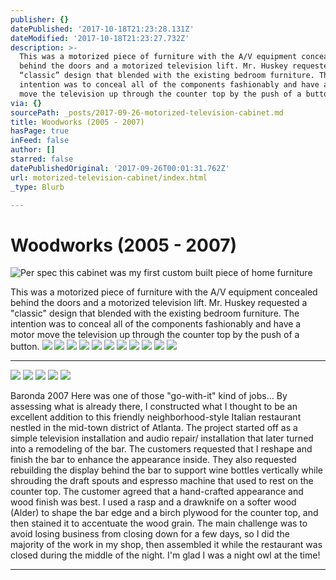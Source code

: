 ```yaml
---
publisher: {}
datePublished: '2017-10-18T21:23:28.131Z'
dateModified: '2017-10-18T21:23:27.732Z'
description: >-
  This was a motorized piece of furniture with the A/V equipment concealed
  behind the doors and a motorized television lift. Mr. Huskey requested a
  “classic” design that blended with the existing bedroom furniture. The
  intention was to conceal all of the components fashionably and have a motor
  move the television up through the counter top by the push of a button.
via: {}
sourcePath: _posts/2017-09-26-motorized-television-cabinet.md
title: Woodworks (2005 - 2007)
hasPage: true
inFeed: false
author: []
starred: false
datePublishedOriginal: '2017-09-26T00:01:31.762Z'
url: motorized-television-cabinet/index.html
_type: Blurb

---
```

# Woodworks (2005 - 2007)
![Per spec this cabinet was my first custom built piece of home furniture](https://the-grid-user-content.s3-us-west-2.amazonaws.com/3f5e96e6-7810-4f92-8dad-cf1dcb2262be.jpg)

This was a motorized piece of furniture with the A/V equipment concealed behind the doors and a motorized television lift. Mr. Huskey requested a "classic" design that blended with the existing bedroom furniture. The intention was to conceal all of the components fashionably and have a motor move the television up through the counter top by the push of a button.
![](https://the-grid-user-content.s3-us-west-2.amazonaws.com/b4c4b750-b75e-4f8e-b688-be82e578302f.jpg)
![](https://the-grid-user-content.s3-us-west-2.amazonaws.com/a756077e-573c-4a03-9f0a-d17ac0748ad2.jpg)
![](https://the-grid-user-content.s3-us-west-2.amazonaws.com/62ee39d3-4177-4566-9ba3-177aa9c7a11c.jpg)
![](https://the-grid-user-content.s3-us-west-2.amazonaws.com/1617bf86-3565-4260-8238-6bdfd31fa86f.jpg)
![](https://the-grid-user-content.s3-us-west-2.amazonaws.com/2d5dd153-87df-4c4d-9ceb-be88cb9f0a34.jpg)
![](https://the-grid-user-content.s3-us-west-2.amazonaws.com/77b4fc12-5532-465e-a147-0532fe987bfe.jpg)
![](https://the-grid-user-content.s3-us-west-2.amazonaws.com/cbddab8d-2d1d-480f-a556-ccec516055b7.jpg)
![](https://the-grid-user-content.s3-us-west-2.amazonaws.com/e3c9982e-c11f-4091-8c1b-e24ac62dad07.jpg)
![](https://the-grid-user-content.s3-us-west-2.amazonaws.com/5a192dc7-cd75-4b8b-8d56-525593497eb7.jpg)
![](https://the-grid-user-content.s3-us-west-2.amazonaws.com/cfc0cc07-2a1a-4e2a-b016-d2e4442bc3a3.jpg)
![](https://the-grid-user-content.s3-us-west-2.amazonaws.com/f0d59628-fab4-489f-a29b-4b4932e4b34f.jpg)

---

![](https://the-grid-user-content.s3-us-west-2.amazonaws.com/89021a88-8912-45b1-b1ce-a8602267b54b.jpg)
![](https://the-grid-user-content.s3-us-west-2.amazonaws.com/c743d7cc-2648-47e7-8b4a-b37cf4460080.jpg)
![](https://the-grid-user-content.s3-us-west-2.amazonaws.com/50562f9a-06e3-4474-ab88-a902cc44e6fc.jpg)
![](https://the-grid-user-content.s3-us-west-2.amazonaws.com/80503592-15d6-4824-ac5b-5f3553578076.jpg)
![](https://the-grid-user-content.s3-us-west-2.amazonaws.com/c0458a43-6483-4e5f-b525-c62cb2ea8528.jpg)

Baronda 2007 Here was one of those "go-with-it" kind of jobs... By assessing what is already there, I constructed what I thought to be an excellent addition to this friendly neighborhood-style Italian restaurant nestled in the mid-town district of Atlanta. The project started off as a simple television installation and audio repair/ installation that later turned into a remodeling of the bar. The customers requested that I reshape and finish the bar to enhance the appearance inside. They also requested rebuilding the display behind the bar to support wine bottles vertically while shrouding the draft spouts and espresso machine that used to rest on the counter top. The customer agreed that a hand-crafted appearance and wood finish was best. I used a rasp and a drawknife on a softer wood (Alder) to shape the bar edge and a birch plywood for the counter top, and then stained it to accentuate the wood grain. The main challenge was to avoid losing business from closing down for a few days, so I did the majority of the work in my shop, then assembled it while the restaurant was closed during the middle of the night. I'm glad I was a night owl at the time!

---